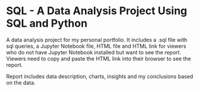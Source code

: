# SQL - A Data Analysis Project Using SQL and Python
A data analysis project for my personal portfolio. It includes a .sql file with sql queries, a Jupyter Notebook file, HTML file and HTML link for viewers who do not have Jupyter Notebook installed but want to see the report. Viewers need to copy and paste the HTML link into their browser to see the report.

Report includes data description, charts, insights and my conclusions based on the data.
